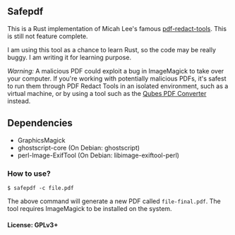 ## Safepdf


This is a Rust implementation of Micah Lee's famous [pdf-redact-tools](https://github.com/firstlookmedia/pdf-redact-tools). This is still not
feature complete.

I am using this tool as a chance to learn Rust, so the code may be really
buggy. I am writing it for learning purpose.

*Warning:* A malicious PDF could exploit a bug in ImageMagick to take over
your computer. If you're working with potentially malicious PDFs, it's safest
to run them through PDF Redact Tools in an isolated environment, such as a
virtual machine, or by using a tool such as the [Qubes PDF
Converter](https://github.com/QubesOS/qubes-app-linux-pdf-converter) instead.


## Dependencies

- GraphicsMagick
- ghostscript-core (On Debian: ghostscript)
- perl-Image-ExifTool (On Debian: libimage-exiftool-perl)


### How to use?

```
$ safepdf -c file.pdf
```

The above command will generate a new PDF called `file-final.pdf`. The tool
requires ImageMagick to be installed on the system.

#### License: GPLv3+
